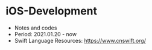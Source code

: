 # iOS-Development
- Notes and codes
- Period: 2021.01.20 - now
- Swift Language Resources: https://www.cnswift.org/
